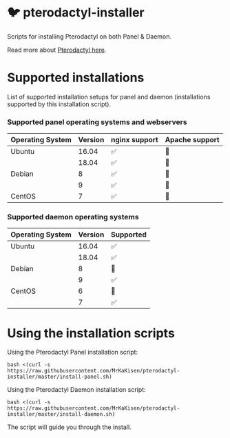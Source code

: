 # :bird: pterodactyl-installer

Scripts for installing Pterodactyl on both Panel & Daemon.

Read more about [Pterodactyl here](https://pterodactyl.io/).

# Supported installations

List of supported installation setups for panel and daemon (installations supported by this installation script).

### Supported panel operating systems and webservers

| Operating System  | Version | nginx support      | Apache support |
| ----------------- | ------- | ------------------ | -------------- |
| Ubuntu            | 16.04   | :white_check_mark: | :red_circle:   |
|                   | 18.04   | :white_check_mark: | :red_circle:   |
| Debian            | 8       | :white_check_mark: | :red_circle:   |
|                   | 9       | :white_check_mark: | :red_circle:   |
| CentOS            | 7       | :white_check_mark: | :red_circle:   |

### Supported daemon operating systems

| Operating System  | Version | Supported          |
| ----------------- | ------- | ------------------ |
| Ubuntu            | 16.04   | :white_check_mark: |
|                   | 18.04   | :white_check_mark: |
| Debian            | 8       | :red_circle:       |
|                   | 9       | :white_check_mark: |
| CentOS            | 6       | :red_circle:       |
|                   | 7       | :white_check_mark: |

# Using the installation scripts

Using the Pterodactyl Panel installation script:

`bash <(curl -s https://raw.githubusercontent.com/MrKaKisen/pterodactyl-installer/master/install-panel.sh)`

Using the Pterodactyl Daemon installation script:

`bash <(curl -s https://raw.githubusercontent.com/MrKaKisen/pterodactyl-installer/master/install-daemon.sh)`

The script will guide you through the install.
